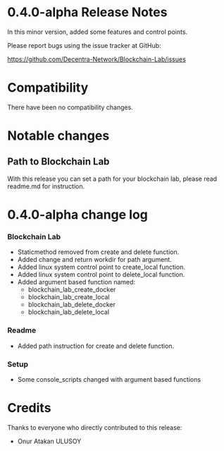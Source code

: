 # 0.4.0-alpha Release Notes

In this minor version, added some features and control points.

Please report bugs using the issue tracker at GitHub:

<https://github.com/Decentra-Network/Blockchain-Lab/issues>

# Compatibility

There have been no compatibility changes.

# Notable changes

## Path to Blockchain Lab

With this release you can set a path for your blockchain lab,
please read readme.md for instruction.

# 0.4.0-alpha change log

### Blockchain Lab

- Staticmethod removed from create and delete function.
- Added change and return workdir for path argument.
- Added linux system control point to create_local function.
- Added linux system control point to delete_local function.
- Added argument based function named:
  - blockchain_lab_create_docker
  - blockchain_lab_create_local
  - blockchain_lab_delete_docker
  - blockchain_lab_delete_local

### Readme

- Added path instruction for create and delete function.

### Setup

- Some console_scripts changed with argument based functions

# Credits

Thanks to everyone who directly contributed to this release:

- Onur Atakan ULUSOY
